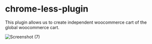# chrome-less-plugin

This plugin allows us to create independent woocommerce cart of the global woocommerce cart.

![Screenshot (7)](https://user-images.githubusercontent.com/86791129/191771328-40f355e7-0122-4636-a11c-4ffc938989b1.png)
